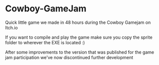 # Cowboy-GameJam

Quick little game we made in 48 hours during the Cowboy Gamejam on Itch.io

If you want to compile and play the game make sure you copy the sprite folder to wherever the EXE is located :)

After some improvements to the version that was published for the game jam participation we've now discontinued further development
